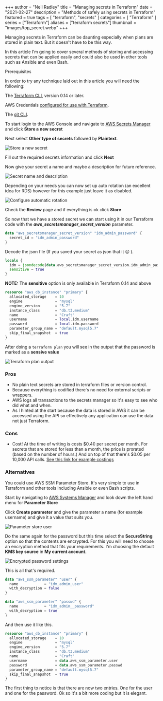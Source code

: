 +++
author = "Neil Radley"
title = "Managing secrets in Terraform"
date = "2021-02-27"
description = "Methods of safely using secrets in Terraform"
featured = true
tags = [
    "terraform",
    "secrets"
]
categories = [
    "Terraform"
]
series = ["Terraform"]
aliases = ["terraform secrets"]
thumbnail = "images/top_secret.webp"
+++

Managing secrets in Terraform can be daunting especially when plans are stored in plain text. But it doesn't have to be this way.
<!--more-->

In this article I'm going to cover several methods of storing and accessing secrets that can be applied easily and could also be used in other tools such as Ansible and even Bash.

Prerequisites

In order to try any technique laid out in this article you will need the following:

The [Terraform CLI](https://learn.hashicorp.com/tutorials/terraform/install-cli), version 0.14 or later.

AWS Credentials [configured for use with Terraform](https://registry.terraform.io/providers/hashicorp/aws/latest/docs#authentication).

The [git CLI](https://git-scm.com/downloads).

To start login to the AWS Console and navigate to [AWS Secrets Manager](https://eu-west-1.console.aws.amazon.com/secretsmanager/home?region=eu-west-1#!/home) and click **Store a new secret**

Next select **Other type of secrets** followed by **Plaintext**.

![Store a new secret](mages/New_Secret.png)

Fill out the required secrets information and click **Next**

Now give your secret a name and maybe a description for future reference.

![Secret name and description](images/secret_name_and_description.png)

Depending on your needs you can now set up auto rotation (an excellent idea for RDS) however for this example just leave it as disabled.

![Configure automatic rotation](images/secret_rotation.png)

Check the **Review** page and if everything is ok click **Store**

So now that we have a stored secret we can start using it in our Terraform code with the ***aws_secretsmanager_secret_version*** parameter.


```terraform
data "aws_secretsmanager_secret_version" "idm_admin_password" {
  secret_id = "idm_admin_password"
}
```

Decode the json file (If you saved your secret as json that it :wink: ).

```terraform
locals {
  idm = jsondecode(data.aws_secretsmanager_secret_version.idm_admin_password.secret_string)
  sensitive = true
}
```

**NOTE:** The **sensitive** option is only available in Terraform 0.14 and above

```terraform
resource "aws_db_instance" "primary" {
  allocated_storage    = 10
  engine               = "mysql"
  engine_version       = "5.7"
  instance_class       = "db.t3.medium"
  name                 = "Craft"
  username             = local.idm.username
  password             = local.idm.password
  parameter_group_name = "default.mysql5.7"
  skip_final_snapshot  = true
}
```

After doing a `terraform plan` you will see in the output that the password is marked as a **sensive value**

![Terraform plan output](images/sensitive.png)

### Pros

* No plain text secrets are stored in terraform files or version control.
* Because everything is codified there's no need for external scripts or wrappers.
* AWS logs all transactions to the secrets manager so it's easy to see who did what and when.
* As I hinted at the start because the data is stored in AWS it can be accessed using the API so effectively any application can use the data not just Terraform.

### Cons
* Cost! At the time of writing is costs $0.40 per secret per month. For secrets that are stored for less than a month, the price is prorated (based on the number of hours.) And on top of that there's $0.05 per 10,000 API calls. [See this link for example costings](https://aws.amazon.com/secrets-manager/pricing/)


### Alternatives

You could use AWS SSM Parameter Store. It's very simple to use in Terraform and other tools including Ansible or even Bash scripts.

Start by navigating to [AWS Systems Manager](https://eu-west-1.console.aws.amazon.com/systems-manager/home?region=eu-west-1#) and look down the left hand menu for **Parameter Store**

Click **Create parameter** and give the parameter a name (for example username) and give it a value that suits you.

![Parameter store user](images/parameter_store_username.png)

Do the same again for the password but this time select the **SecureString** option so that the contents are encrypted. For this you will need to choose an encryption method that fits your requirements. I'm choosing the default **KMS key source** in **My current account**.

![Encrypted password settings](images/encrypted_ssm_password.png)


This is all that's required.

```terraform
data "aws_ssm_parameter" "user" {
  name            = "idm_admin_user"
  with_decryption = false
}

data "aws_ssm_parameter" "passwd" {
  name            = "idm_admin__password"
  with_decryption = true
}
```

And then use it like this.

```terraform
resource "aws_db_instance" "primary" {
  allocated_storage    = 10
  engine               = "mysql"
  engine_version       = "5.7"
  instance_class       = "db.t3.medium"
  name                 = "Craft"
  username             = data.aws_ssm_parameter.user
  password             = data.aws_ssm_parameter.passwd
  parameter_group_name = "default.mysql5.7"
  skip_final_snapshot  = true
}
```

The first thing to notice is that there are now two entries. One for the user and one for the password. Ok so it's a bit more coding but it is elegant.
